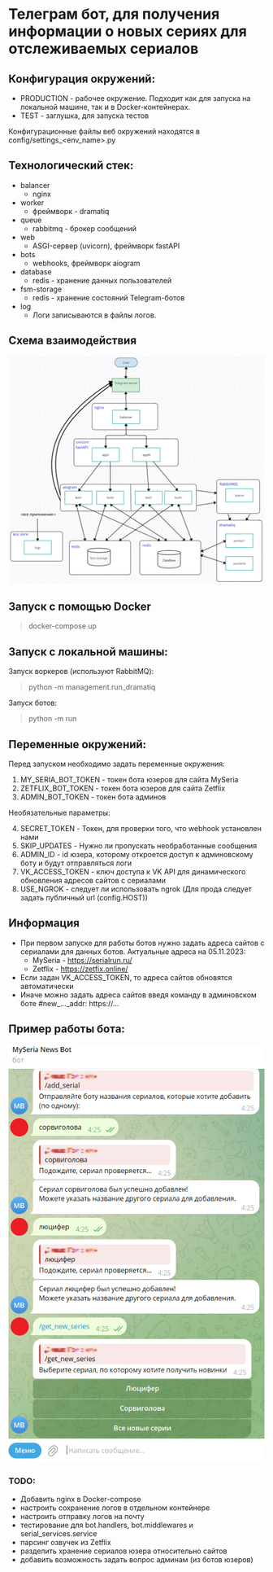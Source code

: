 # Телеграм бот, для получения информации о новых сериях для отслеживаемых сериалов

## Конфигурация окружений:

* PRODUCTION - рабочее окружение. Подходит как для запуска на локальной машине, так и в Docker-контейнерах.
* TEST - заглушка, для запуска тестов

Конфигурационные файлы веб окружений находятся в config/settings_<env_name>.py

## Технологический стек:

* balancer
    - nginx
* worker
    - фреймворк - dramatiq
* queue
    - rabbitmq - брокер сообщений
* web
    - ASGI-сервер (uvicorn), фреймворк fastAPI
* bots
    - webhooks, фреймворк aiogram
* database
    - redis - хранение данных пользователей
* fsm-storage
    - redis - хранение состояний Telegram-ботов
* log
    - Логи записываются в файлы логов.

## Схема взаимодействия
![Alt text](/schema.png?raw=true "Пример использования бота")

## Запуск с помощью Docker

> docker-compose up

## Запуск с локальной машины:

Запуск воркеров (используют RabbitMQ):
> python -m management.run_dramatiq

Запуск ботов:
> python -m run

## Переменные окружений:
Перед запуском необходимо задать переменные окружения:

1) MY_SERIA_BOT_TOKEN - токен бота юзеров для сайта MySeria
2) ZETFLIX_BOT_TOKEN - токен бота юзеров для сайта Zetflix
3) ADMIN_BOT_TOKEN - токен бота админов

Необязательные параметры:

4) SECRET_TOKEN - Токен, для проверки того, что webhook установлен нами
5) SKIP_UPDATES - Нужно ли пропускать необработанные сообщения
6) ADMIN_ID - id юзера, которому откроется доступ к админовскому боту и будут отправляться логи
7) VK_ACCESS_TOKEN - ключ доступа к VK API для динамического обновления адресов сайтов с сериалами
8) USE_NGROK - следует ли использовать ngrok (Для прода следует задать публичный url (config.HOST))

## Информация
* При первом запуске для работы ботов нужно задать адреса сайтов с сериалами для данных ботов. Актуальные адреса на
  05.11.2023:
    * MySeria - https://serialrun.ru/
    * Zetflix - https://zetfix.online/
* Если задан VK_ACCESS_TOKEN, то адреса сайтов обновятся автоматически
* Иначе можно задать адреса сайтов введя команду в админовском боте #new_..._addr: https://...

## Пример работы бота:
![Alt text](/bot.png?raw=true "Пример использования бота")

### TODO:
* Добавить nginx в Docker-compose
* настроить сохранение логов в отдельном контейнере
* настроить отправку логов на почту
* тестирование для bot.handlers, bot.middlewares и serial_services.service
* парсинг озвучек из Zetflix
* разделить хранение сериалов юзера относительно сайтов
* добавить возможность задать вопрос админам (из ботов юзеров)
